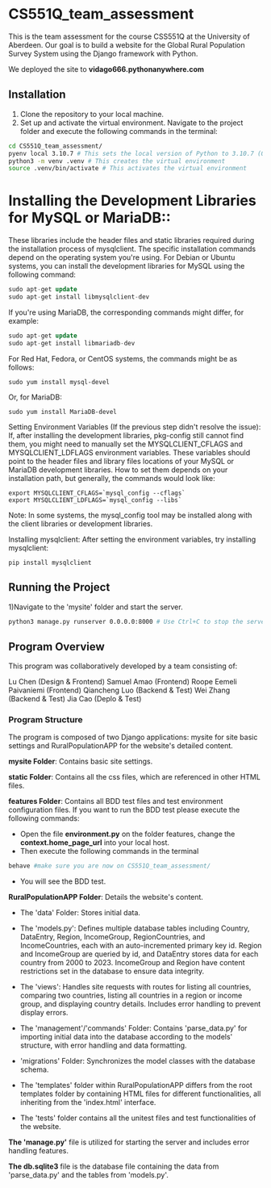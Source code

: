 # CS551Q_team_assessment
This is the team assessment for the course CSS551Q at the University of Aberdeen. Our goal is to build a website for the Global Rural Population Survey System using the Django framework with Python.

We deployed the site to **vidago666.pythonanywhere.com**

## Installation
1) Clone the repository to your local machine.
2) Set up and activate the virtual environment. Navigate to the project folder and execute the following commands in the terminal:
``` bash
cd CS551Q_team_assessment/
pyenv local 3.10.7 # This sets the local version of Python to 3.10.7 (Optional)
python3 -m venv .venv # This creates the virtual environment
source .venv/bin/activate # This activates the virtual environment
```

# Installing the Development Libraries for MySQL or MariaDB::

These libraries include the header files and static libraries required during the installation process of mysqlclient. The specific installation commands depend on the operating system you're using. For Debian or Ubuntu systems, you can install the development libraries for MySQL using the following command:


```sql
sudo apt-get update
sudo apt-get install libmysqlclient-dev
```

If you're using MariaDB, the corresponding commands might differ, for example:


```sql
sudo apt-get update
sudo apt-get install libmariadb-dev
```

For Red Hat, Fedora, or CentOS systems, the commands might be as follows:
```
sudo yum install mysql-devel
```
Or, for MariaDB:
```
sudo yum install MariaDB-devel
```
Setting Environment Variables (If the previous step didn't resolve the issue):
If, after installing the development libraries, pkg-config still cannot find them, you might need to manually set the MYSQLCLIENT_CFLAGS and MYSQLCLIENT_LDFLAGS environment variables. These variables should point to the header files and library files locations of your MySQL or MariaDB development libraries. How to set them depends on your installation path, but generally, the commands would look like:

```
export MYSQLCLIENT_CFLAGS=`mysql_config --cflags`
export MYSQLCLIENT_LDFLAGS=`mysql_config --libs`
```
Note: In some systems, the mysql_config tool may be installed along with the client libraries or development libraries.

Installing mysqlclient:
After setting the environment variables, try installing mysqlclient:
```
pip install mysqlclient
```

## Running the Project
1)Navigate to the 'mysite' folder and start the server.
```bash
python3 manage.py runserver 0.0.0.0:8000 # Use Ctrl+C to stop the server.
```

## Program  Overview
This program was collaboratively developed by a team consisting of:

Lu Chen (Design & Frontend)
Samuel Amao (Frontend)
Roope Eemeli Paivaniemi (Frontend)
Qiancheng Luo (Backend & Test)
Wei Zhang (Backend & Test)
Jia Cao (Deplo & Test)

### Program Structure
The program is composed of two Django applications: mysite for site basic settings and RuralPopulationAPP for the website's detailed content.

**mysite Folder**: Contains basic site settings.

**static Folder**: Contains all the css files, which are referenced in other HTML files.

**features Folder**: Contains all BDD test files and test environment configuration files. If you want to run the BDD test please execute the following commands:
* Open the file **environment.py** on the folder features, change the **context.home_page_url** into your local host.
* Then execute the following commands in the terminal
```bash
behave #make sure you are now on CS551Q_team_assessment/
```
* You will see the BDD test.

**RuralPopulationAPP Folder**: Details the website's content.

* The 'data' Folder: Stores initial data.
* The 'models.py': Defines multiple database tables including Country, DataEntry, Region, IncomeGroup, RegionCountries, and IncomeCountries, each with an auto-incremented primary key id. Region and IncomeGroup are queried by id, and DataEntry stores data for each country from 2000 to 2023. IncomeGroup and Region have content restrictions set in the database to ensure data integrity.
* The 'views': Handles site requests with routes for listing all countries, comparing two countries, listing all countries in a region or income group, and displaying country details. Includes error handling to prevent display errors.

* The 'management'/'commands' Folder: Contains 'parse_data.py' for importing initial data into the database according to the models' structure, with error handling and data formatting.

* 'migrations' Folder: Synchronizes the model classes with the database schema.

* The 'templates' folder within RuralPopulationAPP differs from the root templates folder by containing HTML files for different functionalities, all inheriting from the 'index.html' interface.

* The 'tests' folder contains all the unitest files and test functionalities of the website.

**The 'manage.py'** file is utilized for starting the server and includes error handling features.

**The db.sqlite3** file is the database file containing the data from 'parse_data.py' and the tables from 'models.py'.



